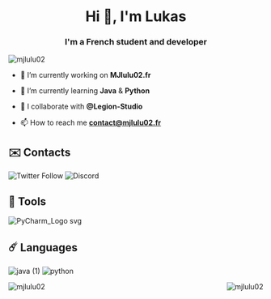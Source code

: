 <h1 align="center">Hi 👋, I'm Lukas</h1>
<h3 align="center">I'm a French student and developer</h3>

<p align="left"> <img src="https://komarev.com/ghpvc/?username=mjlulu02&label=Profile%20views&color=0e75b6&style=flat" alt="mjlulu02" /> </p>

- 🔭 I’m currently working on **MJlulu02.fr**

- 🌱 I’m currently learning **Java** & **Python**

- 👯 I collaborate with **@Legion-Studio**

- 📫 How to reach me **contact@mjlulu02.fr**

## ✉️ Contacts
<p align="left">
<img alt="Twitter Follow" src="https://img.shields.io/twitter/follow/MJlulu02?color=%231DA1F2&logo=twitter&style=for-the-badge">  <img alt="Discord" src="https://img.shields.io/badge/DISCORD-MJlulu02%236385-%237289DA?style=for-the-badge&logo=discord">
  
## 🧵 Tools

![PyCharm_Logo svg](https://user-images.githubusercontent.com/49725253/89103933-dc153300-d415-11ea-8edd-77f114799102.png)

## ☄️ Languages
![java (1)](https://user-images.githubusercontent.com/49725253/89103931-db7c9c80-d415-11ea-9446-4f50238165f0.png) ![python](https://user-images.githubusercontent.com/49725253/89103934-dc153300-d415-11ea-8ea5-3251ebb0f96c.png)

<p><img align="left" src="https://github-readme-stats.vercel.app/api/top-langs?username=mjlulu02&show_icons=true&locale=en&layout=compact" alt="mjlulu02" /></p> <p>&nbsp;<img align="right" src="https://github-readme-stats.vercel.app/api?username=mjlulu02&show_icons=true&locale=en" alt="mjlulu02" /></p>